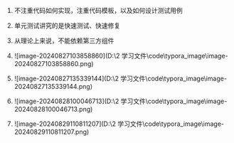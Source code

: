 1. 不注重代码如何实现，注重代码模板，以及如何设计测试用例
2. 单元测试讲究的是快速测试、快速修复
3. 从理论上来说，不能依赖第三方组件
4. ![image-20240827103858860](D:\2 学习文件\code\typora_image\image-20240827103858860.png)

5. ![image-20240827135339144](D:\2 学习文件\code\typora_image\image-20240827135339144.png)
6. ![image-20240828100046713](D:\2 学习文件\code\typora_image\image-20240828100046713.png)

7. ![image-20240829110811207](D:\2 学习文件\code\typora_image\image-20240829110811207.png)